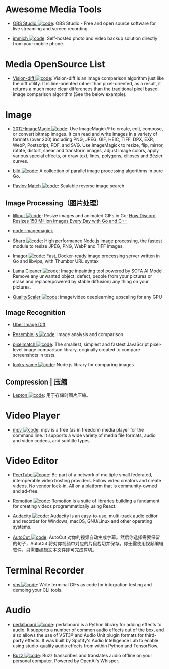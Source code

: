 # Awesome Media Tools

- [OBS Studio ![code](https://shorturl.at/dlxyK)](https://github.com/obsproject/obs-studio): OBS Studio - Free and open source software for live streaming and screen recording

- [immich ![code](https://shorturl.at/dlxyK)](https://github.com/immich-app/immich): Self-hosted photo and video backup solution directly from your mobile phone.

# Media OpenSource List

- [Vision-diff ![code](https://shorturl.at/dlxyK)](https://github.com/Meituan-Dianping/vision-diff): Vision-diff is an image comparison algorithm just like the diff utility. It is line-oriented rather than pixel-oriented, as a result, it returns a much more clear differences than the traditional pixel based image comparison algorithm (See the below example).

# Image

- [2012-ImageMagic ![code](https://shorturl.at/dlxyK)](https://github.com/ImageMagick/ImageMagick): Use ImageMagick® to create, edit, compose, or convert bitmap images. It can read and write images in a variety of formats (over 200) including PNG, JPEG, GIF, HEIC, TIFF, DPX, EXR, WebP, Postscript, PDF, and SVG. Use ImageMagick to resize, flip, mirror, rotate, distort, shear and transform images, adjust image colors, apply various special effects, or draw text, lines, polygons, ellipses and Bézier curves.

- [bild ![code](https://shorturl.at/dlxyK)](https://github.com/anthonynsimon/bild): A collection of parallel image processing algorithms in pure Go.

- [Pavlov Match ![code](https://shorturl.at/dlxyK)](https://github.com/pavlovml/match): Scalable reverse image search

## Image Processing（图片处理）

- [lilliput ![code](https://shorturl.at/dlxyK)](https://github.com/discordapp/lilliput): Resize images and animated GIFs in Go; [How Discord Resizes 150 Million Images Every Day with Go and C++](https://parg.co/UEb)

- [node-imagemagick](https://github.com/yourdeveloper/node-imagemagick)

- [Sharp ![code](https://shorturl.at/dlxyK)](): High performance Node.js image processing, the fastest module to resize JPEG, PNG, WebP and TIFF images.

- [Imagor ![code](https://shorturl.at/dlxyK)](https://github.com/cshum/imagor): Fast, Docker-ready image processing server written in Go and libvips, with Thumbor URL syntax

- [Lama Cleaner ![code](https://shorturl.at/dlxyK)](https://github.com/Sanster/lama-cleaner): Image inpainting tool powered by SOTA AI Model. Remove any unwanted object, defect, people from your pictures or erase and replace(powered by stable diffusion) any thing on your pictures.

- [QualityScaler ![code](https://shorturl.at/dlxyK)](https://github.com/Djdefrag/QualityScaler): image/video deeplearning upscaling for any GPU

## Image Recognition

- [Uber Image Diff](https://github.com/uber/image-diff)

- [Resemble.js ![code](https://shorturl.at/dlxyK)](https://github.com/rsmbl/Resemble.js): Image analysis and comparison

- [pixelmatch ![code](https://shorturl.at/dlxyK)](https://github.com/mapbox/pixelmatch): The smallest, simplest and fastest JavaScript pixel-level image comparison library, originally created to compare screenshots in tests.

- [looks-same ![code](https://shorturl.at/dlxyK)](https://github.com/gemini-testing/looks-same): Node.js library for comparing images

## Compression | 压缩

- [Lepton ![code](https://shorturl.at/dlxyK)](https://github.com/dropbox/lepton): 用于存储时图片压缩。

# Video Player

- [mpv ![code](https://shorturl.at/dlxyK)](https://github.com/mpv-player/mpv): mpv is a free (as in freedom) media player for the command line. It supports a wide variety of media file formats, audio and video codecs, and subtitle types.

# Video Editor

- [PeerTube ![code](https://shorturl.at/dlxyK)](https://github.com/Chocobozzz/PeerTube): Be part of a network of multiple small federated, interoperable video hosting providers. Follow video creators and create videos. No vendor lock-in. All on a platform that is community-owned and ad-free.

- [Remotion ![code](https://shorturl.at/dlxyK)](https://github.com/JonnyBurger/remotion): Remotion is a suite of libraries building a fundament for creating videos programmatically using React.

- [Audacity ![code](https://shorturl.at/dlxyK)](https://www.audacityteam.org/): Audacity is an easy-to-use, multi-track audio editor and recorder for Windows, macOS, GNU/Linux and other operating systems.

- [AutoCut ![code](https://shorturl.at/dlxyK)](https://github.com/mli/autocut): AutoCut 对你的视频自动生成字幕。然后你选择需要保留的句子，AutoCut 将对你视频中对应的片段裁切并保存。你无需使用视频编辑软件，只需要编辑文本文件即可完成剪切。

# Terminal Recorder

- [vhs ![code](https://shorturl.at/dlxyK)](https://github.com/charmbracelet/vhs): Write terminal GIFs as code for integration testing and demoing your CLI tools.

# Audio

- [pedalboard ![code](https://shorturl.at/dlxyK)](https://github.com/spotify/pedalboard): pedalboard is a Python library for adding effects to audio. It supports a number of common audio effects out of the box, and also allows the use of VST3® and Audio Unit plugin formats for third-party effects. It was built by Spotify's Audio Intelligence Lab to enable using studio-quality audio effects from within Python and TensorFlow.

- [Buzz ![code](https://shorturl.at/dlxyK)](https://github.com/chidiwilliams/buzz): Buzz transcribes and translates audio offline on your personal computer. Powered by OpenAI's Whisper.
